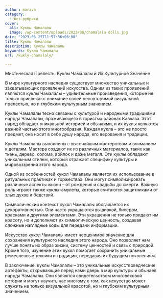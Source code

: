 ```yaml
---
author: morava
category:
  - без-рубрики
cover:
  alt: Куклы Чамалалы
  image: /wp-content/uploads/2023/08/chamalala-dolls.jpg
date: "2023-08-25T11:57:36+00:00"
title: Куклы Чамалалы
description: Куклы Чамалалы
keywords: Куклы Чамалалы
url: /kukly-chamalaly/

---
```

Мистическая Прелесть: Куклы Чамалалы и Их Культурное Значение

В мире культурного наследия существует множество уникальных и захватывающих проявлений искусства. Одним из таких проявлений являются куклы Чамалалы – удивительные произведения, которые не только привлекают внимание своей неповторимой визуальной прелестью, но и глубоким культурным значением.

Куклы Чамалалы тесно связаны с культурой и народными традициями народа Чамалалы, проживающего в гористых районах Кавказа. Этот народ обладает уникальной историей и обычаями, и их куклы являются важной частью этого многообразия. Каждая кукла – это не просто предмет, она носит в себе душу народа, его верования и традиции.

Куклы Чамалалы выполнены с высочайшим мастерством и вниманием к деталям. Мастера создают их из различных материалов, таких как ткань, дерево, солома, войлок и даже металл. Эти куклы обладают уникальным стилем, который отражает специфику культуры и мировоззрения этого народа.

Одной из особенностей кукол Чамалалы является их использование в ритуальных практиках и торжествах. Они могут символизировать различные аспекты жизни – от рождения и свадьбы до смерти. Важную роль играют также куклы-амулеты, которые считаются защитниками от злых духов и бедствий.

Символический контекст кукол Чамалалы обогащается их декоративностью. Они часто украшаются вышивкой, бисером, красками и другими элементами. Эти украшения не только придают им красоту, но и дополняют их символическую ценность, создавая сложные наглядные коды для передачи информации.

Искусство кукол Чамалалы имеет неоценимое значение для сохранения культурного наследия этого народа. Оно позволяет нам лучше понять их образ жизни, систему ценностей и связь с природой. Кроме того, изучение этих кукол помогает сохранить уникальные ремесленные техники и традиции, передавая их будущим поколениям.

В заключение, куклы Чамалалы – это уникальные искусствоведческие артефакты, открывающие перед нами дверь в мир культуры и обычаев народа Чамалалы. Они являются свидетельством многовековой истории и могут научить нас многому о том, как искусство может служить не только визуальной красотой, но и глубоким культурным значением.
